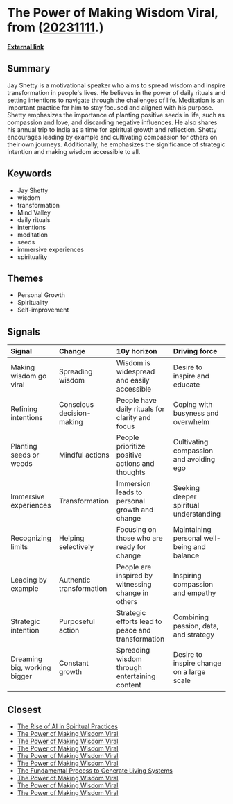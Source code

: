# __The Power of Making Wisdom Viral__, from ([20231111](https://kghosh.substack.com/p/20231111).)

__[External link](https://jayshetty.me/blog/jay-shetty-shares-the-only-way-to-inspire-change-in-friends-and-family/)__



## Summary

Jay Shetty is a motivational speaker who aims to spread wisdom and inspire transformation in people's lives. He believes in the power of daily rituals and setting intentions to navigate through the challenges of life. Meditation is an important practice for him to stay focused and aligned with his purpose. Shetty emphasizes the importance of planting positive seeds in life, such as compassion and love, and discarding negative influences. He also shares his annual trip to India as a time for spiritual growth and reflection. Shetty encourages leading by example and cultivating compassion for others on their own journeys. Additionally, he emphasizes the significance of strategic intention and making wisdom accessible to all.

## Keywords

* Jay Shetty
* wisdom
* transformation
* Mind Valley
* daily rituals
* intentions
* meditation
* seeds
* immersive experiences
* spirituality

## Themes

* Personal Growth
* Spirituality
* Self-improvement

## Signals

| Signal                       | Change                    | 10y horizon                                        | Driving force                               |
|:-----------------------------|:--------------------------|:---------------------------------------------------|:--------------------------------------------|
| Making wisdom go viral       | Spreading wisdom          | Wisdom is widespread and easily accessible         | Desire to inspire and educate               |
| Refining intentions          | Conscious decision-making | People have daily rituals for clarity and focus    | Coping with busyness and overwhelm          |
| Planting seeds or weeds      | Mindful actions           | People prioritize positive actions and thoughts    | Cultivating compassion and avoiding ego     |
| Immersive experiences        | Transformation            | Immersion leads to personal growth and change      | Seeking deeper spiritual understanding      |
| Recognizing limits           | Helping selectively       | Focusing on those who are ready for change         | Maintaining personal well-being and balance |
| Leading by example           | Authentic transformation  | People are inspired by witnessing change in others | Inspiring compassion and empathy            |
| Strategic intention          | Purposeful action         | Strategic efforts lead to peace and transformation | Combining passion, data, and strategy       |
| Dreaming big, working bigger | Constant growth           | Spreading wisdom through entertaining content      | Desire to inspire change on a large scale   |

## Closest

* [The Rise of AI in Spiritual Practices](17e9c012b464f1087cfd8fc6f9425ed5)
* [The Power of Making Wisdom Viral](38548b322684d1a81aa9ef61c7312cee)
* [The Power of Making Wisdom Viral](38548b322684d1a81aa9ef61c7312cee)
* [The Power of Making Wisdom Viral](38548b322684d1a81aa9ef61c7312cee)
* [The Power of Making Wisdom Viral](38548b322684d1a81aa9ef61c7312cee)
* [The Power of Making Wisdom Viral](38548b322684d1a81aa9ef61c7312cee)
* [The Fundamental Process to Generate Living Systems](c65d92d0b79dedc98dfcae628fc2cfe7)
* [The Power of Making Wisdom Viral](38548b322684d1a81aa9ef61c7312cee)
* [The Power of Making Wisdom Viral](38548b322684d1a81aa9ef61c7312cee)
* [The Power of Making Wisdom Viral](38548b322684d1a81aa9ef61c7312cee)